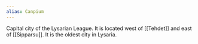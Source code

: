 ```yaml
---
alias: Canpium
---
```


Capital city of the Lysarian League. It is located west of [[Tehdet]] and east of [[Sipparsu]]. It is the oldest city in Lysaria. 